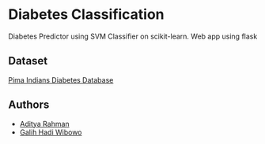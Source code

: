 # Diabetes Classification 

Diabetes Predictor using SVM Classifier on scikit-learn. Web app using flask

## Dataset

[Pima Indians Diabetes Database](https://www.kaggle.com/uciml/pima-indians-diabetes-database)

## Authors

- [Aditya Rahman](https://www.linkedin.com/in/adityarahman032)
- [Galih Hadi Wibowo](https://github.com/MonBet)

## 